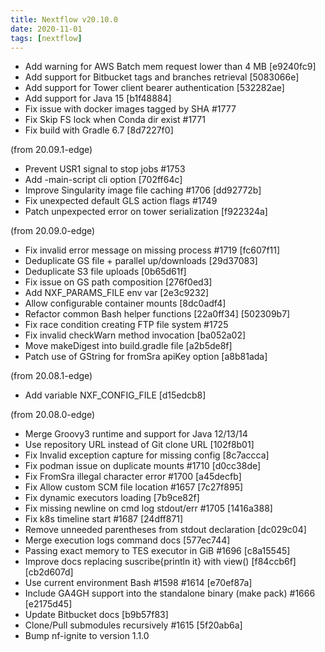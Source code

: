 ```yaml
---
title: Nextflow v20.10.0
date: 2020-11-01
tags: [nextflow]
---
```


- Add warning for AWS Batch mem request lower than 4 MB [e9240fc9]
- Add support for Bitbucket tags and branches retrieval [5083066e]
- Add support for Tower client bearer authentication [532282ae]
- Add support for Java 15 [b1f48884]
- Fix issue with docker images tagged by SHA #1777
- Fix Skip FS lock when Conda dir exist #1771
- Fix build with Gradle 6.7 [8d7227f0]

(from 20.09.1-edge)
- Prevent USR1 signal to stop jobs #1753
- Add -main-script cli option [702ff64c]
- Improve Singularity image file caching #1706 [dd92772b]
- Fix unexpected default GLS action flags #1749
- Patch unpexpected error on tower serialization [f922324a]

(from 20.09.0-edge)
- Fix invalid error message on missing process #1719 [fc607f11]
- Deduplicate GS file + parallel up/downloads [29d37083]
- Deduplicate S3 file uploads [0b65d61f]
- Fix issue on GS path composition [276f0ed3]
- Add NXF_PARAMS_FILE env var [2e3c9232]
- Allow configurable container mounts [8dc0adf4]
- Refactor common Bash helper functions [22a0ff34] [502309b7]
- Fix race condition creating FTP file system #1725
- Fix invalid checkWarn method invocation [ba052a02]
- Move makeDigest into build.gradle file [a2b5de8f]
- Patch use of GString for fromSra apiKey option [a8b81ada]

(from 20.08.1-edge)
- Add variable NXF_CONFIG_FILE [d15edcb8]

(from 20.08.0-edge)
- Merge Groovy3 runtime and support for Java 12/13/14
- Use repository URL instead of Git clone URL [102f8b01]
- Fix Invalid exception capture for missing config [8c7accca]
- Fix podman issue on duplicate mounts #1710 [d0cc38de]
- Fix FromSra illegal character error #1700 [a45decfb]
- Fix Allow custom SCM file location #1657 [7c27f895]
- Fix dynamic executors loading [7b9ce82f]
- Fix missing newline on cmd log stdout/err #1705 [1416a388]
- Fix k8s timeline start #1687 [24dff871]
- Remove unneeded parentheses from stdout declaration [dc029c04]
- Merge execution logs command docs [577ec744]
- Passing exact memory to TES executor in GiB #1696 [c8a15545]
- Improve docs replacing suscribe{println it} with view() [f84ccb6f] [cb2d607d]
- Use current environment Bash #1598 #1614 [e70ef87a]
- Include GA4GH support into the standalone binary (make pack) #1666 [e2175d45]
- Update Bitbucket docs [b9b57f83]
- Clone/Pull submodules recursively #1615 [5f20ab6a]
- Bump nf-ignite to version 1.1.0
